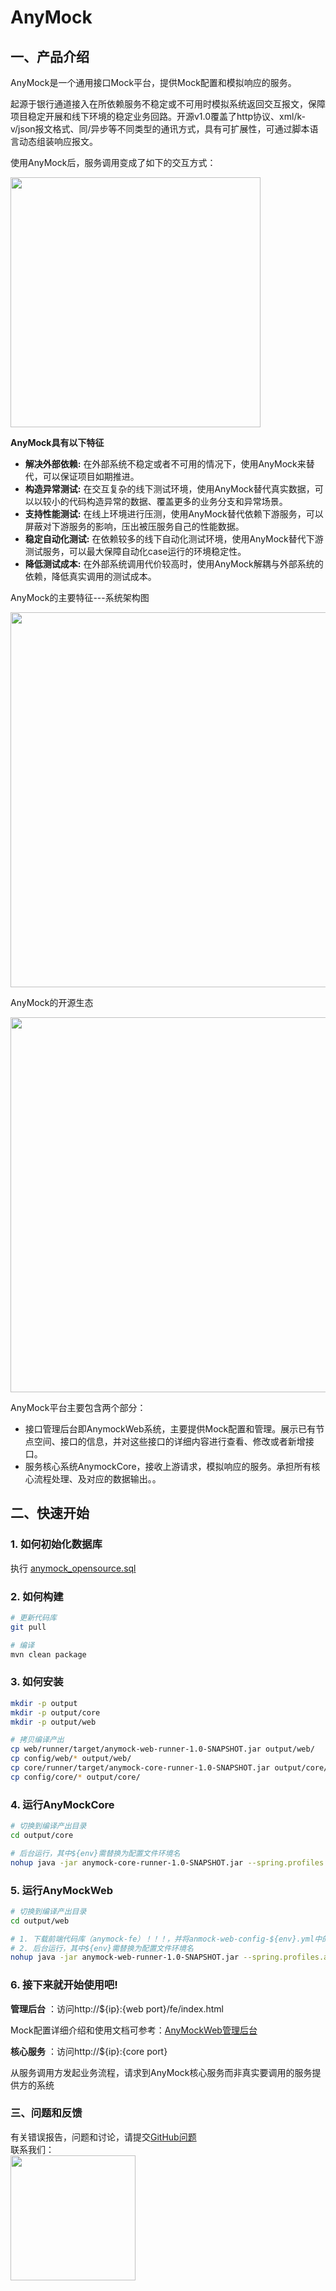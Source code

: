 # AnyMock

## 一、产品介绍

AnyMock是一个通用接口Mock平台，提供Mock配置和模拟响应的服务。

起源于银行通道接入在所依赖服务不稳定或不可用时模拟系统返回交互报文，保障项目稳定开展和线下环境的稳定业务回路。开源v1.0覆盖了http协议、xml/k-v/json报文格式、同/异步等不同类型的通讯方式，具有可扩展性，可通过脚本语言动态组装响应报文。


使用AnyMock后，服务调用变成了如下的交互方式：

<img src="https://github.com/duxiaoman/AnyMock/blob/master/img/mock.png" width="400" hegiht="400"/>


**AnyMock具有以下特征**
- **解决外部依赖:** 在外部系统不稳定或者不可用的情况下，使用AnyMock来替代，可以保证项目如期推进。
- **构造异常测试:** 在交互复杂的线下测试环境，使用AnyMock替代真实数据，可以以较小的代码构造异常的数据、覆盖更多的业务分支和异常场景。
- **支持性能测试:** 在线上环境进行压测，使用AnyMock替代依赖下游服务，可以屏蔽对下游服务的影响，压出被压服务自己的性能数据。
- **稳定自动化测试:** 在依赖较多的线下自动化测试环境，使用AnyMock替代下游测试服务，可以最大保障自动化case运行的环境稳定性。
- **降低测试成本:** 在外部系统调用代价较高时，使用AnyMock解耦与外部系统的依赖，降低真实调用的测试成本。



AnyMock的主要特征---系统架构图


<img src="https://github.com/duxiaoman/AnyMock/blob/master/img/image2019-3-20_10-34-0%20(1).png" width="600" hegiht="600" />


AnyMock的开源生态



<img src="https://github.com/duxiaoman/AnyMock/blob/master/img/image2019-3-12_10-25-49.png" width="600" hegiht="600"/>



AnyMock平台主要包含两个部分：
- 接口管理后台即AnymockWeb系统，主要提供Mock配置和管理。展示已有节点空间、接口的信息，并对这些接口的详细内容进行查看、修改或者新增接口。
- 服务核心系统AnymockCore，接收上游请求，模拟响应的服务。承担所有核心流程处理、及对应的数据输出。。

## 二、快速开始

### 1. 如何初始化数据库
执行 [anymock_opensource.sql](https://github.com/duxiaoman/AnyMock/blob/master/anymock_opensource.sql)

### 2. 如何构建
```sh
# 更新代码库
git pull

# 编译
mvn clean package
```

### 3. 如何安装
```sh
mkdir -p output
mkdir -p output/core
mkdir -p output/web

# 拷贝编译产出
cp web/runner/target/anymock-web-runner-1.0-SNAPSHOT.jar output/web/
cp config/web/* output/web/
cp core/runner/target/anymock-core-runner-1.0-SNAPSHOT.jar output/core/
cp config/core/* output/core/
```

### 4. 运行AnyMockCore
```sh
# 切换到编译产出目录
cd output/core

# 后台运行，其中${env}需替换为配置文件环境名
nohup java -jar anymock-core-runner-1.0-SNAPSHOT.jar --spring.profiles.active=${env} >/dev/null 2>/dev/null &
```

### 5. 运行AnyMockWeb
```sh
# 切换到编译产出目录
cd output/web

# 1. 下载前端代码库（anymock-fe）！！！，并将anmock-web-config-${env}.yml中的fe.path修改为anymock-fe的dist目录地址
# 2. 后台运行，其中${env}需替换为配置文件环境名
nohup java -jar anymock-web-runner-1.0-SNAPSHOT.jar --spring.profiles.active=${env} >/dev/null 2>/dev/null &
```

### 6. 接下来就开始使用吧!

**管理后台** ：访问http://${ip}:{web port}/fe/index.html 

Mock配置详细介绍和使用文档可参考：[AnyMockWeb管理后台
](https://github.com/duxiaoman/AnyMock/wiki/AnymockWeb%E7%AE%A1%E7%90%86%E5%90%8E%E5%8F%B0)



**核心服务** ：访问http://${ip}:{core port}

从服务调用方发起业务流程，请求到AnyMock核心服务而非真实要调用的服务提供方的系统




### 三、问题和反馈
有关错误报告，问题和讨论，请提交[GitHub问题](https://github.com/duxiaoman/AnyMock/issues)
<br>
联系我们：
<br><img src='' width='200'>



